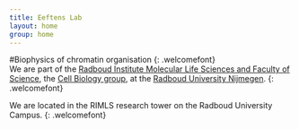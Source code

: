 ```yaml
---
title: Eeftens Lab
layout: home
group: home
---
```



#Biophysics of chromatin organisation
{: .welcomefont}
<br>
We are part of the [Radboud Institute Molecular Life Sciences and Faculty of Science](http://https://www.ru.nl/science/rimls/about/), the [Cell Biology group](https://www.ru.nl/science/rimls/research/cell-biology/), at the [Radboud University Nijmegen](http://ru.nl/).
{: .welcomefont}

We are located in the RIMLS research tower on the Radboud University Campus.
{: .welcomefont}
